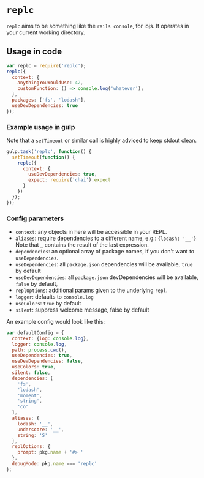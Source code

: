 # `replc`

`replc` aims to be something like the `rails console`, for iojs. It operates in your current working directory.

## Usage in code

```javascript
var replc = require('replc');
replc({
  context: {
    anythingYouWouldUse: 42,
    customFunction: () => console.log('whatever');
  },
  packages: ['fs', 'lodash'],
  useDevDependencies: true
});
```

### Example usage in gulp

Note that a `setTimeout` or similar call is highly adviced to keep stdout clean.

```javascript
gulp.task('replc', function() {
  setTimeout(function() {
    replc({
      context: {
        useDevDependencies: true,
        expect: require('chai').expect
      }
    })
  });
});
```

### Config parameters
- `context`: any objects in here will be accessible in your REPL.
- `aliases`: require dependencies to a different name, e.g.: `{lodash: '__'}` Note that `_` contains the result of the last expression.
- `dependencies`: an optional array of package names, if you don't want to `useDependencies`.
- `useDependencies`: all `package.json` dependencies will be available, `true` by default
- `useDevDependencies`: all `package.json` devDependencies will be available, `false` by default,
- `replOptions`: additional params given to the underlying `repl`.
- `logger`: defaults to `console.log`
- `useColors`: `true` by default
- `silent`: suppress welcome message, false by default

An example config would look like this:
```javascript
var defaultConfig = {
  context: {log: console.log},
  logger: console.log,
  path: process.cwd(),
  useDependencies: true,
  useDevDependencies: false,
  useColors: true,
  silent: false,
  dependencies: [
    'fs', 
    'lodash', 
    'moment', 
    'string', 
    'co'
  ],
  aliases: { 
    lodash: '__', 
    underscore: '__',
    string: 'S' 
  },
  replOptions: { 
    prompt: pkg.name + '#> ' 
  },
  debugMode: pkg.name === 'replc'
};
```

